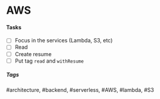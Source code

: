 # AWS

#### Tasks
- [ ] Focus in the services (Lambda, S3, etc)
- [ ] Read
- [ ] Create resume
- [ ] Put tag `read` and `withResume`

##### Tags
#architecture, #backend, #serverless, #AWS, #lambda, #S3
